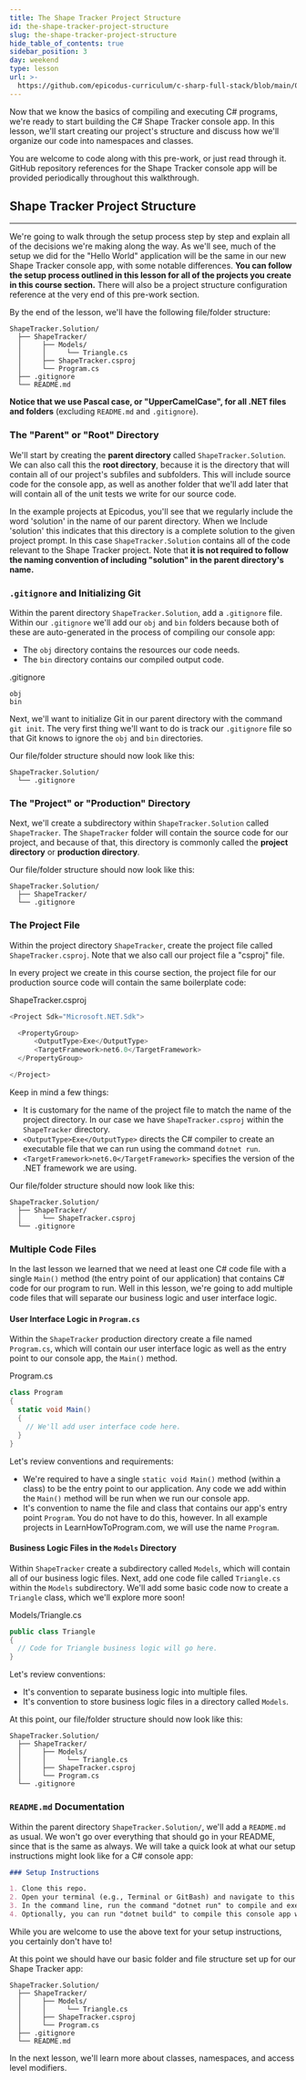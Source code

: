```yaml
---
title: The Shape Tracker Project Structure
id: the-shape-tracker-project-structure
slug: the-shape-tracker-project-structure
hide_table_of_contents: true
sidebar_position: 3
day: weekend
type: lesson
url: >-
  https://github.com/epicodus-curriculum/c-sharp-full-stack/blob/main/0c_shape_tracker_project_structure.md
---
```


Now that we know the basics of compiling and executing C# programs, we're ready to start building the C# Shape Tracker console app. In this lesson, we'll start creating our project's structure and discuss how we'll organize our code into namespaces and classes. 

You are welcome to code along with this pre-work, or just read through it. GitHub repository references for the Shape Tracker console app will be provided periodically throughout this walkthrough.

## Shape Tracker Project Structure
---

We're going to walk through the setup process step by step and explain all of the decisions we're making along the way. As we'll see, much of the setup we did for the "Hello World" application will be the same in our new Shape Tracker console app, with some notable differences. **You can follow the setup process outlined in this lesson for all of the projects you create in this course section.** There will also be a project structure configuration reference at the very end of this pre-work section. 

By the end of the lesson, we'll have the following file/folder structure:

```
ShapeTracker.Solution/
  ├── ShapeTracker/
  │     ├── Models/
  │     │     └── Triangle.cs
  │     ├── ShapeTracker.csproj
  │     └── Program.cs
  ├── .gitignore
  └── README.md
```

**Notice that we use Pascal case, or "UpperCamelCase", for all .NET files and folders**  (excluding `README.md` and `.gitignore`).

### The "Parent" or "Root" Directory

We'll start by creating the **parent directory** called `ShapeTracker.Solution`. We can also call this the **root directory**, because it is the directory that will contain all of our project's subfiles and subfolders. This will include source code for the console app, as well as another folder that we'll add later that will contain all of the unit tests we write for our source code.

In the example projects at Epicodus, you'll see that we regularly include the word 'solution' in the name of our parent directory. When we Include 'solution' this indicates that this directory is a complete solution to the given project prompt. In this case `ShapeTracker.Solution` contains all of the code relevant to the Shape Tracker project. Note that **it is not required to follow the naming convention of including "solution" in the parent directory's name.**

### `.gitignore` and Initializing Git

Within the parent directory `ShapeTracker.Solution`, add a `.gitignore` file. Within our `.gitignore` we'll add our `obj` and `bin` folders because both of these are auto-generated in the process of compiling our console app:

* The `obj` directory contains the resources our code needs.
* The `bin` directory contains our compiled output code.

<div class="filename">.gitignore</div>

```
obj
bin
```

Next, we'll want to initialize Git in our parent directory with the command `git init`. The very first thing we'll want to do is track our `.gitignore` file so that Git knows to ignore the `obj` and `bin` directories. 

Our file/folder structure should now look like this:

```
ShapeTracker.Solution/
  └── .gitignore
```

### The "Project" or "Production" Directory

Next, we'll create a subdirectory within `ShapeTracker.Solution` called `ShapeTracker`. The `ShapeTracker` folder will contain the source code for our project, and because of that, this directory is commonly called the **project directory** or **production directory**. 

Our file/folder structure should now look like this:

```
ShapeTracker.Solution/
  ├── ShapeTracker/
  └── .gitignore
```

### The Project File

Within the project directory `ShapeTracker`, create the project file called `ShapeTracker.csproj`. Note that we also call our project file a "csproj" file. 

In every project we create in this course section, the project file for our production source code will contain the same boilerplate code:

<div class="filename">ShapeTracker.csproj</div>

```csharp
<Project Sdk="Microsoft.NET.Sdk">

  <PropertyGroup>
      <OutputType>Exe</OutputType>
      <TargetFramework>net6.0</TargetFramework>
  </PropertyGroup>

</Project>
```

Keep in mind a few things:

* It is customary for the name of the project file to match the name of the project directory. In our case we have `ShapeTracker.csproj` within the `ShapeTracker` directory.
* `<OutputType>Exe</OutputType>` directs the C# compiler to create an executable file that we can run using the command `dotnet run`. 
* `<TargetFramework>net6.0</TargetFramework>` specifies the version of the .NET framework we are using.

Our file/folder structure should now look like this:

```
ShapeTracker.Solution/
  ├── ShapeTracker/
  │     └── ShapeTracker.csproj
  └── .gitignore
```

### Multiple Code Files

In the last lesson we learned that we need at least one C# code file with a single `Main()` method (the entry point of our application) that contains C# code for our program to run. Well in this lesson, we're going to add multiple code files that will separate our business logic and user interface logic. 

#### User Interface Logic in `Program.cs`

Within the `ShapeTracker` production directory create a file named `Program.cs`, which will contain our user interface logic as well as the entry point to our console app, the `Main()` method. 

<div class="filename">Program.cs</div>

```csharp
class Program
{
  static void Main()
  {
    // We'll add user interface code here.
  }
}
```

Let's review conventions and requirements:

* We're required to have a single `static void Main()` method (within a class) to be the entry point to our application. Any code we add within the `Main()` method will be run when we run our console app. 
* It's convention to name the file and class that contains our app's entry point `Program`. You do not have to do this, however. In all example projects in LearnHowToProgram.com, we will use the name `Program`. 

#### Business Logic Files in the `Models` Directory

Within `ShapeTracker` create a subdirectory called `Models`, which will contain all of our business logic files. Next, add one code file called `Triangle.cs` within the `Models` subdirectory. We'll add some basic code now to create a `Triangle` class, which we'll explore more soon!

<div class="filename">Models/Triangle.cs</div>

```csharp
public class Triangle
{
  // Code for Triangle business logic will go here.
}
```

Let's review conventions:

* It's convention to separate business logic into multiple files.
* It's convention to store business logic files in a directory called `Models`.

At this point, our file/folder structure should now look like this:

```
ShapeTracker.Solution/
  ├── ShapeTracker/
  │     ├── Models/
  │     │     └── Triangle.cs
  │     ├── ShapeTracker.csproj
  │     └── Program.cs
  └── .gitignore
```

### `README.md` Documentation

Within the parent directory `ShapeTracker.Solution/`, we'll add a `README.md` as usual. We won't go over everything that should go in your README, since that is the same as always. We will take a quick look at what our setup instructions might look like for a C# console app:

```markdown
### Setup Instructions

1. Clone this repo.
2. Open your terminal (e.g., Terminal or GitBash) and navigate to this project's production directory called "ShapeTracker".
3. In the command line, run the command "dotnet run" to compile and execute the console application. Since this is a console application, you'll interact with it through text commands in your terminal.
4. Optionally, you can run "dotnet build" to compile this console app without running it.
```

While you are welcome to use the above text for your setup instructions, you certainly don't have to!

At this point we should have our basic folder and file structure set up for our Shape Tracker app:

```
ShapeTracker.Solution/
  ├── ShapeTracker/
  │     ├── Models/
  │     │     └── Triangle.cs
  │     ├── ShapeTracker.csproj
  │     └── Program.cs
  ├── .gitignore
  └── README.md
```

In the next lesson, we'll learn more about classes, namespaces, and access level modifiers.